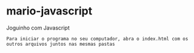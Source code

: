 # mario-javascript
Joguinho com Javascript

```
Para iniciar o programa no seu computador, abra o index.html com os outros arquivos juntos nas mesmas pastas 
```
